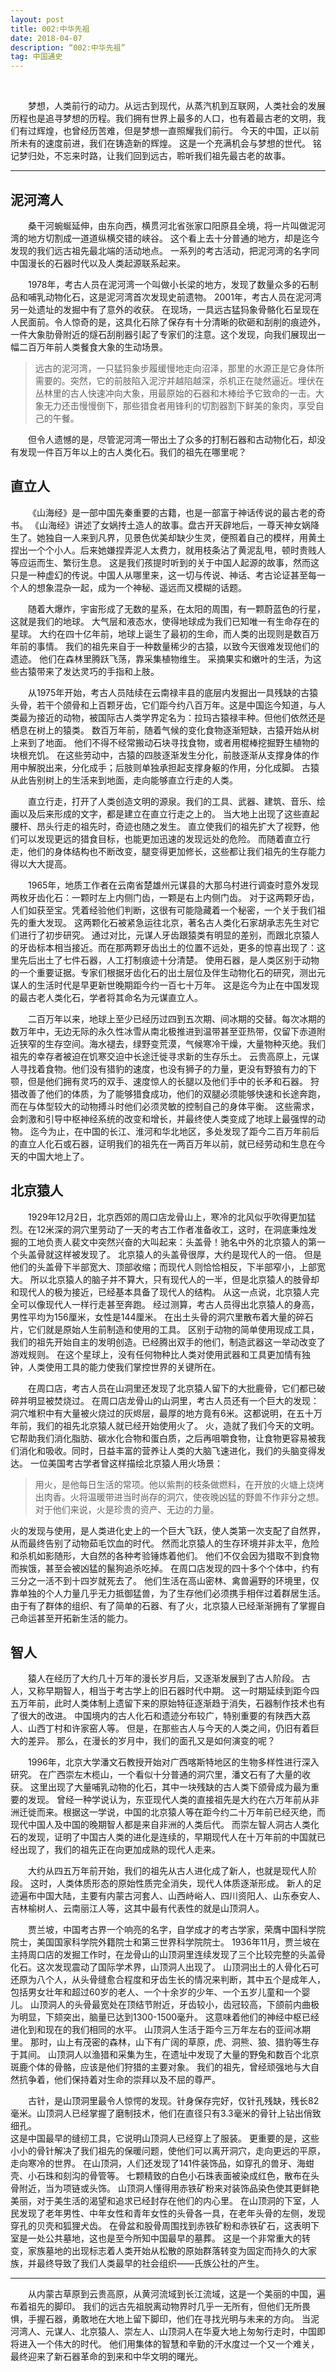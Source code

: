 ```yaml
---
layout: post
title: 002:中华先祖
date: 2018-04-07
description: “002:中华先祖”
tag: 中国通史
---
```


<br/>

&emsp;&emsp;梦想，人类前行的动力。从远古到现代，从蒸汽机到互联网，人类社会的发展历程也是追寻梦想的历程。我们拥有世界上最多的人口，也有着最古老的文明，我们有过辉煌，也曾经历苦难，但是梦想一直照耀我们前行。
今天的中国，正以前所未有的速度前进，我们在铸造新的辉煌。
这是一个充满机会与梦想的世代。
铭记梦归处，不忘来时路，让我们回到远古，聆听我们祖先最古老的故事。

****


## 泥河湾人

&emsp;&emsp;桑干河蜿蜒延伸，由东向西，横贯河北省张家口阳原县全境，将一片叫做泥河湾的地方切割成一道道纵横交错的峡谷。
这个看上去十分普通的地方，却是迄今发现的我们远古祖先最北端的活动地点。
一系列的考古活动，把泥河湾的名字同中国漫长的石器时代以及人类起源联系起来。

&emsp;&emsp;1978年，考古人员在泥河湾一个叫做小长梁的地方，发现了数量众多的石制品和哺乳动物化石，这是泥河湾首次发现史前遗物。
2001年，考古人员在泥河湾另一处遗址的发掘中有了意外的收获。
在现场，一具远古猛犸象骨骼化石呈现在人民面前。令人惊奇的是，这具化石除了保存有十分清晰的砍砸和刮削的痕迹外，一件大象肋骨附近的燧石刮削器引起了专家们的注意。这个发现，向我们展现出一幅二百万年前人类餐食大象的生动场景。

>远古的泥河湾，一只猛犸象步履缓慢地走向沼泽，那里的水源正是它身体所需要的。突然，它的前肢陷入泥泞并越陷越深，杀机正在陡然逼近。埋伏在丛林里的古人快速冲向大象，用最原始的石器和木棒给予它致命的一击。大象无力还击慢慢倒下，那些猎食者用锋利的切割器割下鲜美的象肉，享受自己的午餐。

&emsp;&emsp;但令人遗憾的是，尽管泥河湾一带出土了众多的打制石器和古动物化石，却没有发现一件百万年以上的古人类化石。我们的祖先在哪里呢？


## 直立人

&emsp;&emsp;《山海经》是一部中国先秦重要的古籍，也是一部富于神话传说的最古老的奇书。
《山海经》讲述了女娲抟土造人的故事。盘古开天辟地后，一尊天神女娲降生了。她独自一人来到凡界，见景色优美却缺少生灵，便照着自己的模样，用黄土捏出一个个小人。后来她嫌捏弄泥人太费力，就用枝条沾了黄泥乱甩，顿时贵贱人等应运而生、繁衍生息。
这是我们孩提时听到的关于中国人起源的故事，然而这只是一种虚幻的传说。中国人从哪里来，这一切与传说、神话、考古论证甚至每一个人的想象混杂一起，成为一个神秘、遥远而又模糊的话题。 

&emsp;&emsp;随着大爆炸，宇宙形成了无数的星系，在太阳的周围，有一颗蔚蓝色的行星，这就是我们的地球。
大气层和液态水，使得地球成为我们已知唯一有生命存在的星球。
大约在四十亿年前，地球上诞生了最初的生命，而人类的出现则是数百万年前的事情。
我们的祖先来自于一种数量稀少的古猿，以致今天很难发现他们的遗迹。
他们在森林里腾跃飞荡，靠采集植物维生。
采摘果实和嫩叶的生活，为这些古猿带来了发达灵巧的手指和上肢。

&emsp;&emsp;从1975年开始，考古人员陆续在云南禄丰县的底层内发掘出一具残缺的古猿头骨，若干个颌骨和上百颗牙齿，它们距今约八百万年。这是中国迄今知道，与人类最为接近的动物，被国际古人类学界定名为：拉玛古猿禄丰种。但他们依然还是栖息在树上的猿类。
数百万年前，随着气候的变化食物逐渐短缺，古猿开始从树上来到了地面。
他们不得不经常搬动石块寻找食物，或者用棍棒挖掘野生植物的块根充饥。
在这些劳动中，古猿的四肢逐渐发生分化，前肢逐渐从支撑身体的作用中解脱出来，分化成手；后肢则单独承担起支撑身躯的作用，分化成脚。
古猿从此告别树上的生活来到地面，走向能够直立行走的人类。

&emsp;&emsp;直立行走，打开了人类创造文明的源泉。我们的工具、武器、建筑、音乐、绘画以及后来形成的文字，都是建立在直立行走之上的。
当大地上出现了这些直起腰杆、昂头行走的祖先时，奇迹也随之发生。
直立使我们的祖先扩大了视野，他们可以发现更远的猎食目标，也能更加迅速的发现远处的危险。
而随着直立行走，他们的身体结构也不断改变，腿变得更加修长，这些都让我们祖先的生存能力得以大大提高。

&emsp;&emsp;1965年，地质工作者在云南省楚雄州元谋县的大那乌村进行调查时意外发现两枚牙齿化石：一颗时左上内侧门齿，一颗是右上内侧门齿。
对于这两颗牙齿，人们如获至宝。凭着经验他们判断，这很有可能隐藏着一个秘密，一个关于我们祖先的重大发现。
这两颗化石被紧急运往北京，著名古人类化石家胡承志先生对它们进行了初步研究。
通过对比，元谋人牙齿跟猿类有明显的差别，而跟北京猿人的牙齿标本相当接近。而在那两颗牙齿出土的位置不远处，更多的惊喜出现了：这里先后出土了七件石器，人工打制痕迹十分清楚。
使用石器，是人类区别于动物的一个重要证据。专家们根据牙齿化石的出土层位及伴生动物化石的研究，测出元谋人的生活时代是早更新世晚期距今约一百七十万年。
这是迄今为止在中国发现的最古老人类化石，学者将其命名为元谋直立人。

&emsp;&emsp;二百万年以来，地球上至少已经历过四到五次期、间冰期的交替。每次冰期的数万年中，无边无际的永久性冰雪从南北极推进到温带甚至亚热带，仅留下赤道附近狭窄的生存空间。海水褪去，绿野变荒漠，气候寒冷干燥，大量物种灭绝。我们祖先的幸存者被迫在饥寒交迫中长途迁徙寻求新的生存乐土。
云贵高原上，元谋人寻找着食物。他们没有猎豹的速度，也没有狮子的力量，更没有野狼有力的下颚，但是他们拥有灵巧的双手、速度惊人的长腿以及他们手中的长矛和石器。
狩猎改善了他们的体质，为了能够猎食成功，他们的双腿必须能够快速和长途奔跑，而在与体型较大的动物搏斗时他们必须灵敏的控制自己的身体平衡。
这些需求，会刺激和引导中枢神经系统的改变和增长，并最终使人类变成了地球上最强悍的动物。
迄今为止，在中国的长江、淮河和华北地区，多处发现了距今二百万年前后的直立人化石或石器，证明我们的祖先在一两百万年以前，就已经劳动和生息在今天的中国大地上了。

## 北京猿人

&emsp;&emsp;1929年12月2日，北京西郊的周口店龙骨山上，寒冷的北风似乎吹得更加猛烈。在12米深的洞穴里劳动了一天的考古工作者准备收工，这时，在洞底秉烛发掘的工地负责人裴文中突然兴奋的大叫起来：头盖骨！驰名中外的北京猿人的第一个头盖骨就这样被发现了。
北京猿人的头盖骨很厚，大约是现代人的一倍。
但是他们的头盖骨下半部宽大、顶部收缩；而现代人则恰恰相反，下半部窄小，上部宽大。
所以北京猿人的脑子并不算大，只有现代人的一半，但是北京猿人的肢骨却和现代人的极为接近，已经基本具备了现代人的结构。
从这一点说，北京猿人完全可以像现代人一样行走甚至奔跑。
经过测算，考古人员得出北京猿人的身高，男性平均为156厘米，女性是144厘米。
在出土头骨的洞穴里散布着大量的碎石片，它们就是原始人生前制造和使用的工具。
区别于动物的简单使用现成工具，我们的祖先开始自主的发明创造。已经腾出双手的他们，制造武器这一举动改变了游戏规则。
在这个星球上，没有任何物种比人类对使用武器和工具更加情有独钟，人类使用工具的能力使我们掌控世界的关键所在。

&emsp;&emsp;在周口店，考古人员在山洞里还发现了北京猿人留下的大批鹿骨，它们都已破碎并明显被焚烧过。
在周口店龙骨山的山洞里，考古人员还有一个巨大的发现：洞穴堆积中有大量被火烧过的灰烬层，最厚的地方竟有6米。这都说明，在五十万年前，我们的祖先北京猿人就已经开始使用火了。
火，造就了我们今天的文明。它帮助我们消化脂肪、碳水化合物和蛋白质，之后再咀嚼食物，让食物更容易被我们消化和吸收。同时，日益丰富的营养让人类的大脑飞速进化，我们的头脑变得发达。
一位美国考古学者曾这样描绘北京猿人用火场景：

>用火，是他每日生活的常项。他以紫荆的枝条做燃料，在开放的火塘上烧烤出肉香。火将温暖带进当时尚存的洞穴，使夜晚凶猛的野兽不作非分之想。对于他们来说，火是珍贵的资产、无边的力量。

火的发现与使用，是人类进化史上的一个巨大飞跃，使人类第一次支配了自然界，从而最终告别了动物茹毛饮血的时代。
然而北京猿人的生存环境并非太平，危险和杀机如影随形，大自然的各种考验锤炼着他们。
他们不仅会因为猎取不到食物而挨饿，甚至会被凶猛的鬣狗追杀吃掉。
在周口店发现的四十多个个体中，约有三分之一活不到十四岁就死去了。
他们生活在高山密林、禽兽遍野的环境里，仅靠单独的个人力量几乎无力抵御猛兽，为了生存他们必须携手相伴过着群居生活。
由于有了群体的组织、有了简单的石器、有了火，北京猿人已经渐渐拥有了掌握自己命运甚至开拓新生活的能力。

## 智人

&emsp;&emsp;猿人在经历了大约几十万年的漫长岁月后，又逐渐发展到了古人阶段。
古人，又称早期智人，相当于考古学上的旧石器时代中期。
这一时期延续到距今四五万年前，此时人类体制上遗留下来的原始特征逐渐趋于消失，石器制作技术也有了很大的改进。
中国境内的古人化石和遗迹分布较广，特别重要的有陕西大荔人、山西丁村和许家窑人等。
但是，在那些古人与今天的人类之间，仍旧有着巨大的差异。
那么，在漫长的岁月中，我们的面孔又是如何演变的呢？

&emsp;&emsp;1996年，北京大学潘文石教授开始对广西喀斯特地区的生物多样性进行深入研究。
在广西崇左木榄山，一个看似十分普通的洞穴里，潘文石有了大量的收获。
这里出现了大量哺乳动物的化石，其中一块残缺的古人类下颌骨成为最为重要的发现。
曾经一种学说认为，东亚现代人类的直接祖先是大约在六万年前从非洲迁徙而来。根据这一学说，中国的北京猿人等在距今约二十万年前已经灭绝，而现代中国人及中国的晚期智人都是来自非洲的人类后代。
而崇左智人洞古人类化石的发现，证明了中国古人类的进化是连续的，早期现代人在十万年前的中国就已经出现了，我们的祖先正在向更加成熟的现代人走来。

&emsp;&emsp;大约从四五万年前开始，我们的祖先从古人进化成了新人，也就是现代人阶段。
这时，人类体质形态的原始性质完全消失，现代人体质逐渐形成。
新人的足迹遍布中国大陆，主要有内蒙古河套人、山西峙峪人、四川资阳人、山东泰安人、吉林榆树人、云南丽江人等，这其中最有代表性的就是山顶洞人。 

&emsp;&emsp;贾兰坡，中国考古界一个响亮的名字，自学成才的考古学家，荣膺中国科学院院士，美国国家科学院外籍院士和第三世界科学院院士。
1936年11月，贾兰坡在主持周口店的发掘工作时，在龙骨山的山顶洞里连续发现了三个比较完整的头盖骨化石。这次发现震动了国际学术界，山顶洞人出现了。
山顶洞出土的人骨化石可还原为八个人，从头骨缝愈合程度和牙齿生长的情况来判断，其中五个是成年人，包括男女壮年和超过60岁的老人、一个十余岁的少年、一个五岁儿童和一个婴儿。
山顶洞人的头骨最宽处在顶结节附近，牙齿较小，齿冠较高，下颌前内曲极为明显，下颏突出，脑量已达到1300-1500毫升。
这意味着他们的神经中枢已经进化到和现在的我们相同的水平。
山顶洞人生活于距今三万年左右的亚间冰期里。
那时，山上有茂密的森林，山下有广阔的草原，虎、洞熊、狼、猎豹等生存于其间。
山顶洞人以渔猎和采集为生，在遗址中发现了大量的野兔和数百个北京斑鹿个体的骨骼，应该是他们狩猎的主要对象。 
我们的祖先，曾经顽强地与大自然抗争着，他们保持着对生命的崇拜以及不屈的尊严。

&emsp;&emsp;古针，是山顶洞里最令人惊愕的发现。针身保存完好，仅针孔残缺，残长82毫米。山顶洞人已经掌握了磨制技术，他们在直径只有3.3毫米的骨针上钻出俏致细孔。  
这是中国最早的缝纫工具，它说明山顶洞人已经穿上了服装。
更重要的是，这些小小的骨针解决了我们祖先的保暖问题，使他们可以离开洞穴，走向更远的平原，走向寒冷的世界。
在山顶洞，人们还发现了141件装饰品，如穿孔的兽牙、海蚶壳、小石珠和刻沟的骨管等。
七颗精致的白色小石珠表面被染成红色，散布在头骨附近，当为项链或头饰。
山顶洞人懂得用赤铁矿粉来对装饰品染色使其更鲜艳美丽，对于美生活的渴望和追求已经封存在他们的内心里。
在山顶洞的下室，人民发现了老年男性、中年女性和青年女性的头骨各一具，在老年头骨的左侧，发现穿孔的贝壳和狐狸犬齿。
在骨盆和股骨周围找到赤铁矿粉和赤铁矿石，这表明下室是一处公共墓地，这也是至今所知中国最早的墓葬。
这是一个非常重大的转变，家族墓地的出现标志着人类开始从松散的原始群落转变为固定而持久的大家族，并最终导致了我们人类最早的社会组织——氏族公社的产生。

***

&emsp;&emsp;从内蒙古草原到云贵高原，从黄河流域到长江流域，这是一个美丽的中国，遍布着祖先的脚印。 
我们的远古先祖脱离动物界时几乎一无所有，但他们无所畏惧，手握石器，勇敢地在大地上留下脚印，他们在寻找光明与未来的方向。 
当泥河湾人、元谋人、北京猿人、崇左人、山顶洞人在华夏大地上匆匆行走时，中国即将进入一个伟大的时代。 
他们用集体的智慧和辛勤的汗水度过一个又一个难关，最终迎来了新石器革命的到来和中华文明的曙光。
